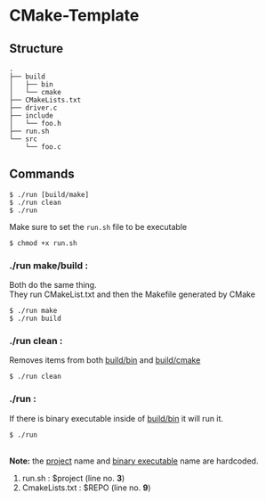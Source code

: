 # CMake-Template

## Structure
```console
.
├── build
│   ├── bin
│   └── cmake
├── CMakeLists.txt
├── driver.c
├── include
│   └── foo.h
├── run.sh
└── src
    └── foo.c
```

## Commands
```console
$ ./run [build/make]
$ ./run clean
$ ./run
```
Make sure to set the `run.sh` file to be executable
```console
$ chmod +x run.sh
```

### ./run make/build :
Both do the same thing. 
<br>They run CMakeList.txt and then the Makefile generated by CMake
```console 
$ ./run make
$ ./run build
```

### ./run clean :
Removes items from both <ins>build/bin</ins> and <ins>build/cmake</ins>
```console 
$ ./run clean
```

### ./run :
If there is binary executable inside of <ins>build/bin</ins> it will run it.
```console
$ ./run
```

<br><b>Note:</b> the <ins>project</ins> name and <ins>binary executable</ins> name are hardcoded.
1. run.sh : $project (line no. <b>3</b>)
2. CmakeLists.txt : $REPO (line no. <b>9</b>)

